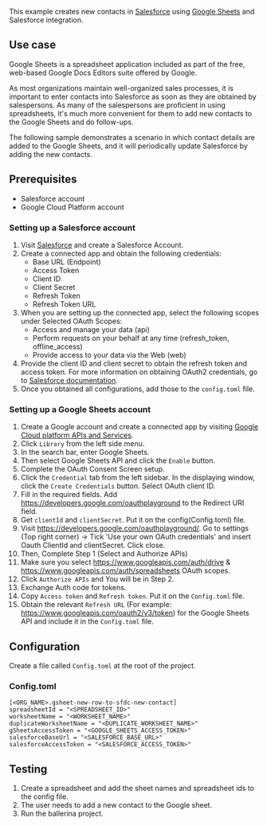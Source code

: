 This example creates new contacts in [Salesforce](https://www.salesforce.com/) using [Google Sheets](google.com/sheets/about/) and Salesforce integration.

## Use case
Google Sheets is a spreadsheet application included as part of the free, web-based Google Docs Editors suite offered by Google.

As most organizations maintain well-organized sales processes, it is important to enter contacts into Salesforce as soon as they are obtained by salespersons. As many of the salespersons are proficient in using spreadsheets, it's much more convenient for them to add new contacts to the Google Sheets and do follow-ups.

The following sample demonstrates a scenario in which contact details are added to the Google Sheets, and it will periodically update Salesforce by adding the new contacts.

## Prerequisites
* Salesforce account
* Google Cloud Platform account

### Setting up a Salesforce account
1. Visit [Salesforce](https://www.salesforce.com/) and create a Salesforce Account.
2. Create a connected app and obtain the following credentials:
    *   Base URL (Endpoint)
    *   Access Token
    *   Client ID
    *   Client Secret
    *   Refresh Token
    *   Refresh Token URL
3. When you are setting up the connected app, select the following scopes under Selected OAuth Scopes:
    *   Access and manage your data (api)
    *   Perform requests on your behalf at any time (refresh_token, offline_access)
    *   Provide access to your data via the Web (web)
4. Provide the client ID and client secret to obtain the refresh token and access token. For more information on obtaining OAuth2 credentials, go to [Salesforce documentation](https://help.salesforce.com/articleView?id=remoteaccess_authenticate_overview.htm).
5. Once you obtained all configurations, add those to the `config.toml` file.

### Setting up a Google Sheets account
1. Create a Google account and create a connected app by visiting [Google Cloud platform APIs and Services](https://console.cloud.google.com/apis/dashboard). 
2. Click `Library` from the left side menu.
3. In the search bar, enter Google Sheets.
4. Then select Google Sheets API and click the `Enable` button.
5. Complete the OAuth Consent Screen setup.
6. Click the `Credential` tab from the left sidebar. In the displaying window, click the `Create Credentials` button. Select OAuth client ID.
7. Fill in the required fields. Add https://developers.google.com/oauthplayground to the Redirect URI field.
8. Get `clientId` and `clientSecret`. Put it on the config(Config.toml) file.
9. Visit https://developers.google.com/oauthplayground/. Go to settings (Top right corner) -> Tick 'Use your own OAuth credentials' and insert Oauth ClientId and clientSecret. Click close.
10. Then, Complete Step 1 (Select and Authorize APIs)
11. Make sure you select https://www.googleapis.com/auth/drive & https://www.googleapis.com/auth/spreadsheets OAuth scopes.
12. Click `Authorize APIs` and You will be in Step 2.
13. Exchange Auth code for tokens.
14. Copy `Access token` and `Refresh token`. Put it on the `Config.toml` file.
15. Obtain the relevant `Refresh URL` (For example: https://www.googleapis.com/oauth2/v3/token) for the Google Sheets API and include it in the `Config.toml` file.

## Configuration
Create a file called `Config.toml` at the root of the project.

### Config.toml 
```
[<ORG_NAME>.gsheet-new-row-to-sfdc-new-contact]
spreadsheetId = "<SPREADSHEET_ID>"
worksheetName = "<WORKSHEET_NAME>"
duplicateWorksheetName = "<DUPLICATE_WORKSHEET_NAME>"
gSheetsAccessToken = "<GOOGLE_SHEETS_ACCESS_TOKEN>"
salesforceBaseUrl = "<SALESFORCE_BASE_URL>"
salesforceAccessToken = "<SALESFORCE_ACCESS_TOKEN>"
```

## Testing
1. Create a spreadsheet and add the sheet names and spreadsheet ids to the config file.
2. The user needs to add a new contact to the Google sheet.
3. Run the ballerina project.
